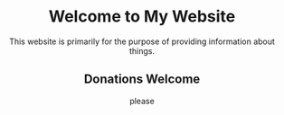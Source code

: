<!DOCTYPE html>
<html>
<body>
<style>
div.a {
	text-align: center;
}
</style>

<div class="a">
<h1>Welcome to My Website</h1>
<p>This website is primarily for the purpose of providing information about things.</p>
</div>

<div class="a">
<h2>Donations Welcome</h2>
<p>please</p>
</div>

</body>
</html>
